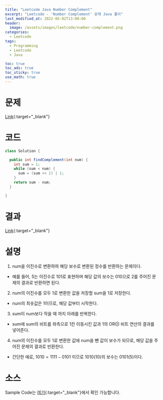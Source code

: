 ```yaml
---
title: "Leetcode Java Number Complement"
excerpt: "Leetcode - 'Number Complement' 문제 Java 풀이"
last_modified_at: 2022-05-02T13:00:00
header:
  image: /assets/images/leetcode/number-complement.png
categories:
  - Leetcode
tags:
  - Programming
  - Leetcode
  - Java

toc: true
toc_ads: true
toc_sticky: true
use_math: true
---
```

# 문제
[Link](https://leetcode.com/problems/number-complement/){:target="_blank"}

# 코드
```java
class Solution {

  public int findComplement(int num) {
    int sum = 1;
    while (sum < num) {
      sum = (sum << 1) | 1;
    }
    return sum - num;
  }

}
```

# 결과
[Link](https://leetcode.com/submissions/detail/691349921/){:target="_blank"}

# 설명
1. num을 이진수로 변환하여 해당 보수로 변환된 정수를 반환하는 문제이다.
- 예를 들어, 5는 이진수로 101로 표현하며 해당 값의 보수는 010으로 2를 주어진 문제의 결과로 반환하면 된다.

2. num의 이진수를 모두 1로 변환한 값을 저장할 sum을 1로 저장한다.
- num의 최솟값은 1이므로, 해당 값부터 시작한다.

3. sum이 num보다 작을 때 까지 아래를 반복한다.
- sum에 sum의 비트를 좌측으로 1칸 이동시킨 값과 1의 OR(&#124;) 비트 연산의 결과를 넣어준다.

4. num의 이진수를 모두 1로 변환한 값에 num을 뺀 값이 보수가 되므로, 해당 값을 주어진 문제의 결과로 반환한다.
- 간단한 예로, $1010 = 1111 - 0101$ 이므로 1010(10)의 보수는 0101(5)이다.

# 소스
Sample Code는 [여기](https://github.com/GracefulSoul/leetcode/blob/master/src/main/java/gracefulsoul/problems/NumberComplement.java){:target="_blank"}에서 확인 가능합니다.
